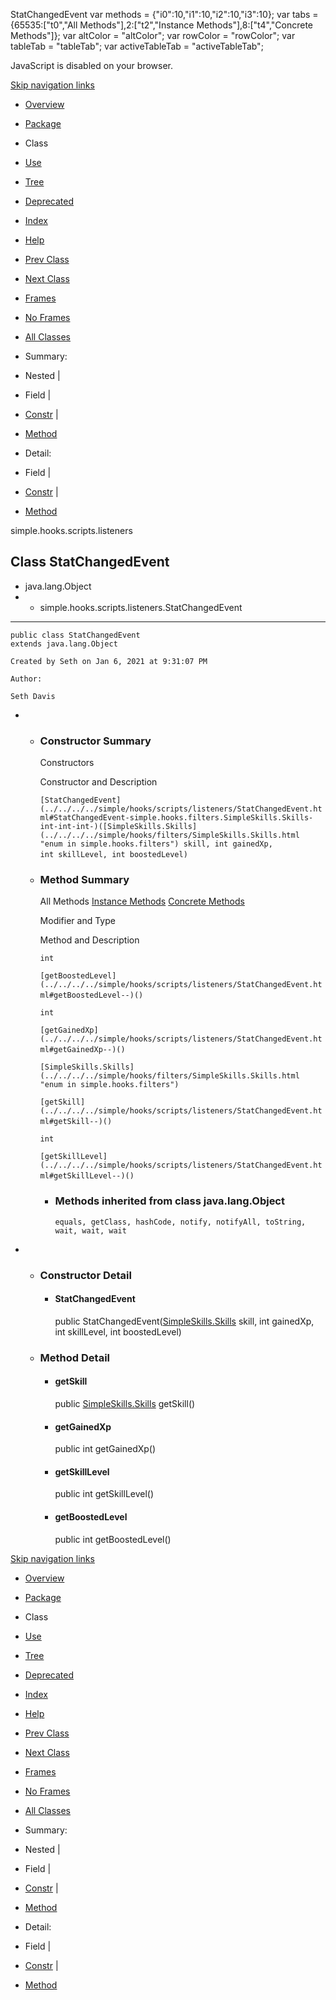 StatChangedEvent   <!-- try { if (location.href.indexOf('is-external=true') == -1) { parent.document.title="StatChangedEvent"; } } catch(err) { } //--> var methods = {"i0":10,"i1":10,"i2":10,"i3":10}; var tabs = {65535:\["t0","All Methods"\],2:\["t2","Instance Methods"\],8:\["t4","Concrete Methods"\]}; var altColor = "altColor"; var rowColor = "rowColor"; var tableTab = "tableTab"; var activeTableTab = "activeTableTab";

JavaScript is disabled on your browser.

[Skip navigation links](#skip.navbar.top "Skip navigation links")

*   [Overview](../../../../overview-summary.html)
*   [Package](package-summary.html)
*   Class
*   [Use](class-use/StatChangedEvent.html)
*   [Tree](package-tree.html)
*   [Deprecated](../../../../deprecated-list.html)
*   [Index](../../../../index-files/index-1.html)
*   [Help](../../../../help-doc.html)

*   [Prev Class](../../../../simple/hooks/scripts/listeners/ProjectileMovedListener.html "interface in simple.hooks.scripts.listeners")
*   [Next Class](../../../../simple/hooks/scripts/listeners/StatChangedListener.html "interface in simple.hooks.scripts.listeners")

*   [Frames](../../../../index.html?simple/hooks/scripts/listeners/StatChangedEvent.html)
*   [No Frames](StatChangedEvent.html)

*   [All Classes](../../../../allclasses-noframe.html)

<!-- allClassesLink = document.getElementById("allclasses\_navbar\_top"); if(window==top) { allClassesLink.style.display = "block"; } else { allClassesLink.style.display = "none"; } //-->

*   Summary: 
*   Nested | 
*   Field | 
*   [Constr](#constructor.summary) | 
*   [Method](#method.summary)

*   Detail: 
*   Field | 
*   [Constr](#constructor.detail) | 
*   [Method](#method.detail)

simple.hooks.scripts.listeners

Class StatChangedEvent
----------------------

*   java.lang.Object
*   *   simple.hooks.scripts.listeners.StatChangedEvent

*   * * *
    
      
    
    public class StatChangedEvent
    extends java.lang.Object
    
    Created by Seth on Jan 6, 2021 at 9:31:07 PM
    
    Author:
    
    Seth Davis
    

*   *   ### Constructor Summary
        
        Constructors 
        
        Constructor and Description
        
        `[StatChangedEvent](../../../../simple/hooks/scripts/listeners/StatChangedEvent.html#StatChangedEvent-simple.hooks.filters.SimpleSkills.Skills-int-int-int-)([SimpleSkills.Skills](../../../../simple/hooks/filters/SimpleSkills.Skills.html "enum in simple.hooks.filters") skill, int gainedXp, int skillLevel, int boostedLevel)` 
        
    
    *   ### Method Summary
        
        All Methods [Instance Methods](javascript:show\(2\);) [Concrete Methods](javascript:show\(8\);) 
        
        Modifier and Type
        
        Method and Description
        
        `int`
        
        `[getBoostedLevel](../../../../simple/hooks/scripts/listeners/StatChangedEvent.html#getBoostedLevel--)()` 
        
        `int`
        
        `[getGainedXp](../../../../simple/hooks/scripts/listeners/StatChangedEvent.html#getGainedXp--)()` 
        
        `[SimpleSkills.Skills](../../../../simple/hooks/filters/SimpleSkills.Skills.html "enum in simple.hooks.filters")`
        
        `[getSkill](../../../../simple/hooks/scripts/listeners/StatChangedEvent.html#getSkill--)()` 
        
        `int`
        
        `[getSkillLevel](../../../../simple/hooks/scripts/listeners/StatChangedEvent.html#getSkillLevel--)()` 
        
        *   ### Methods inherited from class java.lang.Object
            
            `equals, getClass, hashCode, notify, notifyAll, toString, wait, wait, wait`

*   *   ### Constructor Detail
        
        *   #### StatChangedEvent
            
            public StatChangedEvent([SimpleSkills.Skills](../../../../simple/hooks/filters/SimpleSkills.Skills.html "enum in simple.hooks.filters") skill,
                                    int gainedXp,
                                    int skillLevel,
                                    int boostedLevel)
            
    
    *   ### Method Detail
        
        *   #### getSkill
            
            public [SimpleSkills.Skills](../../../../simple/hooks/filters/SimpleSkills.Skills.html "enum in simple.hooks.filters") getSkill()
            
        
        *   #### getGainedXp
            
            public int getGainedXp()
            
        
        *   #### getSkillLevel
            
            public int getSkillLevel()
            
        
        *   #### getBoostedLevel
            
            public int getBoostedLevel()
            

[Skip navigation links](#skip.navbar.bottom "Skip navigation links")

*   [Overview](../../../../overview-summary.html)
*   [Package](package-summary.html)
*   Class
*   [Use](class-use/StatChangedEvent.html)
*   [Tree](package-tree.html)
*   [Deprecated](../../../../deprecated-list.html)
*   [Index](../../../../index-files/index-1.html)
*   [Help](../../../../help-doc.html)

*   [Prev Class](../../../../simple/hooks/scripts/listeners/ProjectileMovedListener.html "interface in simple.hooks.scripts.listeners")
*   [Next Class](../../../../simple/hooks/scripts/listeners/StatChangedListener.html "interface in simple.hooks.scripts.listeners")

*   [Frames](../../../../index.html?simple/hooks/scripts/listeners/StatChangedEvent.html)
*   [No Frames](StatChangedEvent.html)

*   [All Classes](../../../../allclasses-noframe.html)

<!-- allClassesLink = document.getElementById("allclasses\_navbar\_bottom"); if(window==top) { allClassesLink.style.display = "block"; } else { allClassesLink.style.display = "none"; } //-->

*   Summary: 
*   Nested | 
*   Field | 
*   [Constr](#constructor.summary) | 
*   [Method](#method.summary)

*   Detail: 
*   Field | 
*   [Constr](#constructor.detail) | 
*   [Method](#method.detail)